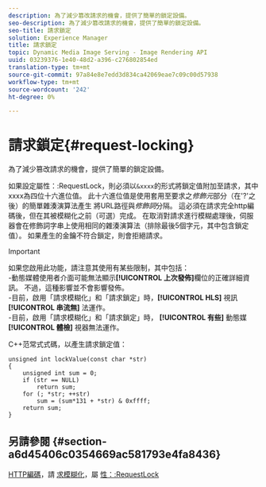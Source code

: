 ```yaml
---
description: 為了減少篡改請求的機會，提供了簡單的鎖定設備。
seo-description: 為了減少篡改請求的機會，提供了簡單的鎖定設備。
seo-title: 請求鎖定
solution: Experience Manager
title: 請求鎖定
topic: Dynamic Media Image Serving - Image Rendering API
uuid: 03239376-1e40-48d2-a396-c276802854ed
translation-type: tm+mt
source-git-commit: 97a84e8e7edd3d834ca42069eae7c09c00d57938
workflow-type: tm+mt
source-wordcount: '242'
ht-degree: 0%

---
```



# 請求鎖定{#request-locking}

為了減少篡改請求的機會，提供了簡單的鎖定設備。

如果設定屬性：:RequestLock，則必須以`&xxxx`的形式將鎖定值附加至請求，其中xxxx為四位十六進位值。 此十六進位值是使用套用至要求之&#x200B;*修飾元*&#x200B;部分（在&#39;?&#39;之後）的簡單雜湊演算法產生 將URL路徑與&#x200B;*修飾詞*&#x200B;分隔。 這必須在請求完全http編碼後，但在其被模糊化之前（可選）完成。 在取消對請求進行模糊處理後，伺服器會在修飾詞字串上使用相同的雜湊演算法（排除最後5個字元，其中包含鎖定值）。 如果產生的金鑰不符合鎖定，則會拒絕請求。

>[!IMPORTANT]
>
>如果您啟用此功能，請注意其使用有某些限制，其中包括：<br>-動態媒體使用者介面可能無法顯示&#x200B;**[!UICONTROL 上次發佈]**&#x200B;欄位的正確詳細資訊。 不過，這種影響並不會影響發佈。<br>-目前，啟用「請求模糊化」和「請求鎖定」時，**[!UICONTROL HLS]** 視訊 **[!UICONTROL 串流無]** 法運作。<br>-目前，啟用「請求模糊化」和「請求鎖定」時， **[!UICONTROL 有些]** 動態媒 **[!UICONTROL 體檢]** 視器無法運作。

C++范常式式碼，以產生請求鎖定值：

```
unsigned int lockValue(const char *str) 
{ 
    unsigned int sum = 0; 
    if (str == NULL) 
        return sum; 
    for (; *str; ++str) 
        sum = (sum*131 + *str) & 0xffff; 
    return sum; 
} 
```

## 另請參閱 {#section-a6d45406c0354669ac581793e4fa8436}

[HTTP編碼](../../../../../is-api/http-ref/image-serving-api-ref/c-http-protocol-reference/c-syntax-and-features/r-http-encoding.md#reference-bb34dd13f316462695448acfa8f92df7)，請 [求模糊化](../../../../../is-api/http-ref/image-serving-api-ref/c-http-protocol-reference/c-syntax-and-features/r-request-obfuscation.md#reference-895f65d6796c43bb9bad21a676ed714d)，屬 [性：:RequestLock](../../../../../is-api/image-catalog/image-serving-api-ref/c-image-catalog-reference/c-attributes-reference/r-requestlock.md#reference-8bbe2f581be847d3b9fa123e8e5e94b0)
